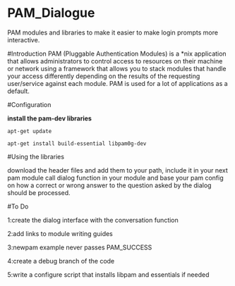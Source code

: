 # PAM_Dialogue
PAM modules and libraries to make it easier to make login prompts more interactive.

#Introduction
PAM (Pluggable Authentication Modules) is a *nix application that allows administrators
to control access to resources on their machine or network using a framework that allows
you to stack modules that handle your access differently depending on the results of the
requesting user/service against each module. PAM is used for a lot of applications as a
default.

#Configuration

**install the pam-dev libraries**

`apt-get update                               `

`apt-get install build-essential libpam0g-dev `

#Using the libraries

 download the header files and add them to your path, include it in your next pam module
 call dialog function in your module and base your pam config on how a correct or wrong answer to the question asked
 by the dialog should be processed.

#To Do

1:create the dialog interface with the conversation function

2:add links to module writing guides

3:newpam example never passes PAM_SUCCESS

4:create a debug branch of the code

5:write a configure script that installs libpam and essentials if needed
